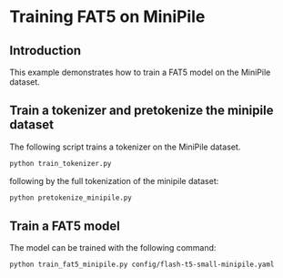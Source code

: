 # Training FAT5 on MiniPile

## Introduction

This example demonstrates how to train a FAT5 model on the MiniPile dataset.

## Train a tokenizer and pretokenize the minipile dataset

The following script trains a tokenizer on the MiniPile dataset.

```bash
python train_tokenizer.py
```

following by the full tokenization of the minipile dataset:

```bash
python pretokenize_minipile.py
```

## Train a FAT5 model

The model can be trained with the following command:

```bash
python train_fat5_minipile.py config/flash-t5-small-minipile.yaml
```
